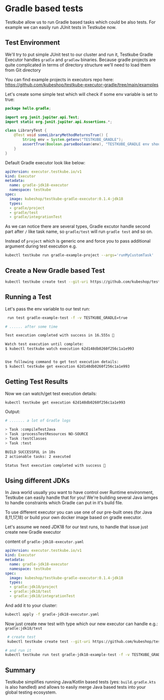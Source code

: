 # Gradle based tests

Testkube allow us to run Gradle based tasks which could be also tests. For example we can easily run JUnit tests in Testkube now. 


## **Test Environment**

We'll try to put simple JUnit test to our cluster and run it, Testkube Gradle Executor handles `gradle` and `gradlew` binaries.
Because gradle projects are quite complicated in terms of directory structure we'll need to load them from Git directory

You can find example projects in executors repo here: https://github.com/kubeshop/testkube-executor-gradle/tree/main/examples

Let's create some simple test which will check if some env variable is set to true: 
```java
package hello.gradle;

import org.junit.jupiter.api.Test;
import static org.junit.jupiter.api.Assertions.*;

class LibraryTest {
    @Test void someLibraryMethodReturnsTrue() {
        String env = System.getenv("TESTKUBE_GRADLE");
        assertTrue(Boolean.parseBoolean(env), "TESTKUBE_GRADLE env should be true");
    }
}
```


Default Gradle executor look like below: 

```yaml
apiVersion: executor.testkube.io/v1
kind: Executor
metadata:
  name: gradle-jdk18-executor
  namespace: testkube
spec:
  image: kubeshop/testkube-gradle-executor:0.1.4-jdk18
  types:
  - gradle/project
  - gradle/test
  - gradle/integrationTest 
```

As we can notice there are several types, Gradle excutor handle second part after `/` like task name, so `gradle/test` will run `gradle test` and so on. 

Instead of `project` which is generic one and force you to pass additional argument during test execution 
e.g. 

```sh
kubectl testkube run gradle-example-project --args='runMyCustomTask' 
```


## **Create a New Gradle based Test**

```sh
kubectl testkube create test --git-uri https://github.com/kubeshop/testkube-executor-gradle.git --git-path examples/hello-gradle --type gradle/test --name gradle-example-test --git-branch main
```



## **Running a Test**

Let's pass the env variable to our test run:

```sh
 run test gradle-example-test -f -v TESTKUBE_GRADLE=true

# ...... after some time

Test execution completed with success in 16.555s 🥇

Watch test execution until complete:
$ kubectl testkube watch execution 62d148db0260f256c1a1e993


Use following command to get test execution details:
$ kubectl testkube get execution 62d148db0260f256c1a1e993
```

## **Getting Test Results**

Now we can watch/get test execution details:

```sh
kubectl testkube get execution 62d148db0260f256c1a1e993
```

Output:

```sh
# ....... a lot of Gradle logs

> Task :compileTestJava
> Task :processTestResources NO-SOURCE
> Task :testClasses
> Task :test

BUILD SUCCESSFUL in 10s
2 actionable tasks: 2 executed

Status Test execution completed with success 🥇
```

## Using different JDKs 

In Java world usually you want to have control over Runtime environment, Testkube can easily handle that for you! 
We're building several Java iamges to handle constraints which Gradle can put in it's build file.

To use different executor you can use one of our pre-built ones (for Java 8,11,17,18) or build your own docker image based on gradle executor.

Let's assume we need JDK18 for our test runs, to handle that issue just create new Gradle executor 

content of `gradle-jdk18-executor.yaml`
```yaml
apiVersion: executor.testkube.io/v1
kind: Executor
metadata:
  name: gradle-jdk18-executor
  namespace: testkube
spec:
  image: kubeshop/testkube-gradle-executor:0.1.4-jdk18
  types:
  - gradle:jdk18/project
  - gradle:jdk18/test
  - gradle:jdk18/integrationTest 
```

And add it to your cluster: 
```sh
kubectl apply -f gradle-jdk18-executor.yaml 
```

Now just create new test with type which our new executor can handle e.g.: `gradle:jdk18/test`

```sh 
 # create test
 kubectl testkube create test --git-uri https://github.com/kubeshop/testkube-executor-gradle.git --git-path examples/hello-gradle-jdk18 --type gradle:jdk18/test --name gradle-jdk18-example-test --git-branch main

# and run it
kubectl testkube run test gradle-jdk18-example-test -f -v TESTKUBE_GRADLE=true
```


## **Summary**

Testkube simplifies running Java/Kotlin based tests (yes: `build.gradle.kts` is also handled) and allows to easily merge Java based tests into your global testing ecosystem.
